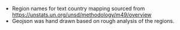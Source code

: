 
* Region names for text country mapping sourced from https://unstats.un.org/unsd/methodology/m49/overview
* Geojson was hand drawn based on rough analysis of the regions.
